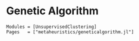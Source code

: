 # Genetic Algorithm

```@autodocs
Modules = [UnsupervisedClustering]
Pages   = ["metaheuristics/geneticalgorithm.jl"]
```
